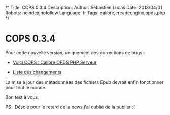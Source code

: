 /*
Title: COPS 0.3.4
Description: 
Author: Sébastien Lucas
Date: 2013/04/01
Robots: noindex,nofollow
Language: fr
Tags: calibre,ereader,nginx,opds,php
*/
# COPS 0.3.4

Pour cette nouvelle version, uniquement des corrections de bugs :

*	[Voici COPS : Calibre OPDS PHP Serveur](/fr/oss/calibre-opds-php-server)

*	[Liste des changements](/fr/oss/calibre-opds-php-server-changelog)

La mise à jour des métadonnées des fichiers Epub devrait enfin fonctionner pour tout le monde.

Bon test à vous.

PS : Désolé pour le retard de la news j'ai oublié de la publier :(

